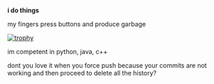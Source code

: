 **i do things**

my fingers press buttons and produce garbage

[![trophy](https://github-profile-trophy.vercel.app/?username=greatericontop&title=Commits)](https://github.com/ryo-ma/github-profile-trophy)

im competent in python, java, c++

dont you love it when you force push because your commits are not working and then proceed to delete all the history?

<!---
greatericontop/greatericontop is a ✨ special ✨ repository because its `README.md` (this file) appears on your GitHub profile.
You can click the Preview link to take a look at your changes.
--->
